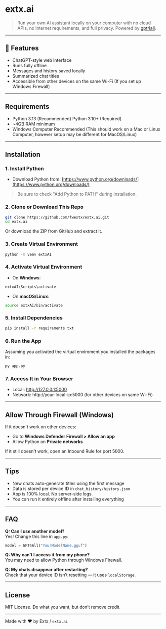 # extx.ai
> Run your own AI assistant locally on your computer with no cloud APIs, no internet requirements, and full privacy. Powered by [gpt4all](https://github.com/nomic-ai/gpt4all).

---

## 📅 Features
- ChatGPT-style web interface
- Runs fully offline
- Messages and history saved locally
- Summarized chat titles
- Accessible from other devices on the same Wi-Fi (If you set up Windows Firewall)

---

## Requirements

- Python 3.13 (Recommended) Python 3.10+ (Required)
- \~4GB RAM minimum
- Windows Computer Recommended (This should work on a Mac or Linux Computer, however setup may be different for MacOS/Linux)

---

## Installation

### 1. **Install Python**

- Download Python from: [https://www.python.org/downloads/](https://www.python.org/downloads/)
> Be sure to check "Add Python to PATH" during installation.

### 2. **Clone or Download This Repo**

```bash
git clone https://github.com/fwextx/extx.ai.git
cd extx.ai
```

Or download the ZIP from GitHub and extract it.

### 3. **Create Virtual Environment**

```bash
python -m venv extxAI
```

### 4. **Activate Virtual Environment**

- On **Windows**:

```bash
extxAI\Scripts\activate
```

- On **macOS/Linux**:

```bash
source extxAI/bin/activate
```

### 5. **Install Dependencies**

```bash
pip install -r requirements.txt
```

### 6. **Run the App**
Assuming you activated the virtual enviroment you installed the packages in:
```bash
py app.py
```

### 7. **Access It in Your Browser**

- Local: http://127.0.0.1:5000
- Network: http://your-local-ip:5000 (for other devices on same Wi-Fi)

---

## Allow Through Firewall (Windows)

If it doesn't work on other devices:

- Go to **Windows Defender Firewall > Allow an app**
- Allow Python on **Private networks**

If it still doesn't work, open an Inbound Rule for port 5000.

---

## Tips

- New chats auto-generate titles using the first message
- Data is stored per device ID in `chat_history/history.json`
- App is 100% local. No server-side logs.
- You can run it entirely offline after installing everything

---

## FAQ

**Q: Can I use another model?**\
Yes! Change this line in `app.py`:

```python
model = GPT4All("YourModelName.gguf")
```

**Q: Why can’t I access it from my phone?**\
You may need to allow Python through Windows Firewall.

**Q: My chats disappear after restarting?**\
Check that your device ID isn’t resetting — it uses `localStorage`.

---

## License

MIT License. Do what you want, but don’t remove credit.

---

Made with ❤️ by Extx / `extx.ai`

